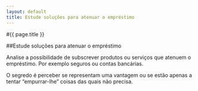 ```yaml
---
layout: default
title: Estude soluções para atenuar o empréstimo
---
```


#{{ page.title }}

##Estude soluções para atenuar o empréstimo

Analise a possibilidade de subscrever produtos ou serviços que atenuem o empréstimo. Por exemplo seguros ou contas bancárias.

O segredo é perceber se representam uma vantagem ou se estão apenas a tentar “empurrar-lhe” coisas das quais não precisa.
